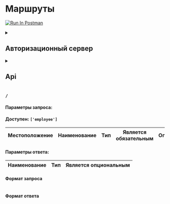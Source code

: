# Маршруты
[<img src="https://run.pstmn.io/button.svg" alt="Run In Postman">](https://www.postman.com/aviation-geoscientist-19388923/workspace/coursework/collection/29757429-3a7f8673-7759-4e9c-af92-eb9c2d9ecb15?action=share&creator=29757429 )

<details>
<summary><h2>Авторизационный сервер</h2></summary>

Основным маршрутом для сервера авторизации является `/auth`, все запросы к конечным точкам выполняются с его помощью.

<details>
<summary><h3>Client</h3></summary>

###  `POST /login/client`
#### Параметры запроса:
| Местоположение | Наименование | Тип      | Является обязательным | Ограничения    |
| -------------- | ------------ | -------- | --------------------- | -------------- |
| `body`         | `email`      | `string` | да                    | нет            |
| `body`         | `password`   | `string` | да                    | макс - 32 сим. |

#### Параметры ответа:
| Наименование   | Тип      | Является опциональным |
| -------------- | -------- | --------------------- |
| `accessToken`  | `string` | нет                   |
| `refreshToken` | `string` | нет                   |

#### Формат запроса
```json
{
    "email":"sjuiqymz9@gmail.com",
    "password":"123"
}
```
#### Формат ответа
```json
{
    "accessToken": "eyJhbGciOiJIUzI1NiIsInR5cCI6IkpXVCJ9.eyJpZCI6IjBkNjY1YTAxLTMxOWEtNDU4Yy1iMjg3LTgzM2ExYjE2ZDRkYSIsInR5cGUiOiJlbXBsb3llZSIsImlhdCI6MTcwMDMyNTQ5NiwiZXhwIjoxNzAwMzI3Mjk2fQ.9Q1uFz4-xmP4U3tu-PLvFRvbk2Il1LCMV_7ZAMciAxI",
    "refreshToken": "eyJhbGciOiJIUzI1NiIsInR5cCI6IkpXVCJ9.eyJpZCI6IjBkNjY1YTAxLTMxOWEtNDU4Yy1iMjg3LTgzM2ExYjE2ZDRkYSIsInR5cGUiOiJlbXBsb3llZSIsImlhdCI6MTcwMDMyNTQ5NiwiZXhwIjoxNzAyOTE3NDk2fQ.5COm0ADMS7ZYtHPjw8HpcnPtO7i6lGIt841oel8tr4g"
}
```
***
### `POST /logout/client`
#### Параметры запроса:
| Местоположение | Наименование   | Тип      | Является обязательным | Ограничения |
| -------------- | -------------- | -------- | --------------------- | ----------- |
| `cookie`       | `refreshToken` | `string` | да                    | нет         |

#### Параметры ответа:
| Наименование | Тип      | Является опциональным |
| ------------ | -------- | --------------------- |
| `message`    | `string` | нет                   |

#### Формат ответа
```json
{
    "message": "Успешно"
}
```
***
### `GET /refresh/client`
#### Параметры запроса:
| Местоположение | Наименование   | Тип      | Является обязательным | Ограничения |
| -------------- | -------------- | -------- | --------------------- | ----------- |
| `cookie`       | `refreshToken` | `string` | да                    | нет         |

#### Параметры ответа:
| Наименование   | Тип      | Является опциональным |
| -------------- | -------- | --------------------- |
| `accessToken`  | `string` | нет                   |
| `refreshToken` | `string` | нет                   |

#### Формат ответа
```json
{
    "accessToken": "eyJhbGciOiJIUzI1NiIsInR5cCI6IkpXVCJ9.eyJpZCI6IjBkNjY1YTAxLTMxOWEtNDU4Yy1iMjg3LTgzM2ExYjE2ZDRkYSIsInR5cGUiOiJlbXBsb3llZSIsImlhdCI6MTcwMDMyNTQ5NiwiZXhwIjoxNzAwMzI3Mjk2fQ.9Q1uFz4-xmP4U3tu-PLvFRvbk2Il1LCMV_7ZAMciAxI",
    "refreshToken": "eyJhbGciOiJIUzI1NiIsInR5cCI6IkpXVCJ9.eyJpZCI6IjBkNjY1YTAxLTMxOWEtNDU4Yy1iMjg3LTgzM2ExYjE2ZDRkYSIsInR5cGUiOiJlbXBsb3llZSIsImlhdCI6MTcwMDMyNTQ5NiwiZXhwIjoxNzAyOTE3NDk2fQ.5COm0ADMS7ZYtHPjw8HpcnPtO7i6lGIt841oel8tr4g"
}
```
***
### `POST /registration`
#### Параметры запроса:
| Местоположение | Наименование | Тип      | Является обязательным | Ограничения |
| -------------- | ------------ | -------- | --------------------- | ----------- |
| `body`         | `email`      | `string` | да                    | нет         |
| `body`         | `password`   | `string` | да                    | нет         |
| `body`         | `birth_date` | `date`   | да                    | нет         |
| `body`         | `surname`    | `string` | да                    | нет         |
| `body`         | `firstname`  | `string` | да                    | нет         |
| `body`         | `lastname`   | `string` | да                    | нет         |
| `body`         | `phone`      | `string` | да                    | нет         |

#### Параметры ответа:
| Наименование   | Тип      | Является опциональным |
| -------------- | -------- | --------------------- |
| `accessToken`  | `string` | нет                   |
| `refreshToken` | `string` | нет                   |

#### Формат ответа
```json
{
    "accessToken": "eyJhbGciOiJIUzI1NiIsInR5cCI6IkpXVCJ9.eyJpZCI6IjBkNjY1YTAxLTMxOWEtNDU4Yy1iMjg3LTgzM2ExYjE2ZDRkYSIsInR5cGUiOiJlbXBsb3llZSIsImlhdCI6MTcwMDMyNTQ5NiwiZXhwIjoxNzAwMzI3Mjk2fQ.9Q1uFz4-xmP4U3tu-PLvFRvbk2Il1LCMV_7ZAMciAxI",
    "refreshToken": "eyJhbGciOiJIUzI1NiIsInR5cCI6IkpXVCJ9.eyJpZCI6IjBkNjY1YTAxLTMxOWEtNDU4Yy1iMjg3LTgzM2ExYjE2ZDRkYSIsInR5cGUiOiJlbXBsb3llZSIsImlhdCI6MTcwMDMyNTQ5NiwiZXhwIjoxNzAyOTE3NDk2fQ.5COm0ADMS7ZYtHPjw8HpcnPtO7i6lGIt841oel8tr4g"
}
```
</details>
<details>
<summary><h3>Employee</h3></summary>

### `POST /login/employee`
#### Параметры запроса:
| Местоположение | Наименование | Тип      | Является обязательным | Ограничения    |
| -------------- | ------------ | -------- | --------------------- | -------------- |
| `body`         | `login`      | `string` | да                    | нет            |
| `body`         | `password`   | `string` | да                    | макс - 32 сим. |

#### Параметры ответа:
| Наименование   | Тип      | Является опциональным |
| -------------- | -------- | --------------------- |
| `accessToken`  | `string` | нет                   |
| `refreshToken` | `string` | нет                   |

#### Формат запроса
```json
{
    "login":"Bogdanova",
    "password":"123"
}
```
#### Формат ответа
```json
{
    "accessToken": "eyJhbGciOiJIUzI1NiIsInR5cCI6IkpXVCJ9.eyJpZCI6IjBkNjY1YTAxLTMxOWEtNDU4Yy1iMjg3LTgzM2ExYjE2ZDRkYSIsInR5cGUiOiJlbXBsb3llZSIsImlhdCI6MTcwMDMyNTQ5NiwiZXhwIjoxNzAwMzI3Mjk2fQ.9Q1uFz4-xmP4U3tu-PLvFRvbk2Il1LCMV_7ZAMciAxI",
    "refreshToken": "eyJhbGciOiJIUzI1NiIsInR5cCI6IkpXVCJ9.eyJpZCI6IjBkNjY1YTAxLTMxOWEtNDU4Yy1iMjg3LTgzM2ExYjE2ZDRkYSIsInR5cGUiOiJlbXBsb3llZSIsImlhdCI6MTcwMDMyNTQ5NiwiZXhwIjoxNzAyOTE3NDk2fQ.5COm0ADMS7ZYtHPjw8HpcnPtO7i6lGIt841oel8tr4g"
}
```
***
### `POST /logout/employee`
#### Параметры запроса:
| Местоположение | Наименование   | Тип      | Является обязательным | Ограничения |
| -------------- | -------------- | -------- | --------------------- | ----------- |
| `cookie`       | `refreshToken` | `string` | да                    | нет         |

#### Параметры ответа:
| Наименование | Тип      | Является опциональным |
| ------------ | -------- | --------------------- |
| `message`    | `string` | нет                   |

#### Формат ответа
```json
{
    "message": "Успешно"
}
```
***
### `GET /refresh/employee`
#### Параметры запроса:
| Местоположение | Наименование   | Тип      | Является обязательным | Ограничения |
| -------------- | -------------- | -------- | --------------------- | ----------- |
| `cookie`       | `refreshToken` | `string` | да                    | нет         |

#### Параметры ответа:
| Наименование   | Тип      | Является опциональным |
| -------------- | -------- | --------------------- |
| `accessToken`  | `string` | нет                   |
| `refreshToken` | `string` | нет                   |

#### Формат ответа
```json
{
    "accessToken": "eyJhbGciOiJIUzI1NiIsInR5cCI6IkpXVCJ9.eyJpZCI6IjBkNjY1YTAxLTMxOWEtNDU4Yy1iMjg3LTgzM2ExYjE2ZDRkYSIsInR5cGUiOiJlbXBsb3llZSIsImlhdCI6MTcwMDMyNTQ5NiwiZXhwIjoxNzAwMzI3Mjk2fQ.9Q1uFz4-xmP4U3tu-PLvFRvbk2Il1LCMV_7ZAMciAxI",
    "refreshToken": "eyJhbGciOiJIUzI1NiIsInR5cCI6IkpXVCJ9.eyJpZCI6IjBkNjY1YTAxLTMxOWEtNDU4Yy1iMjg3LTgzM2ExYjE2ZDRkYSIsInR5cGUiOiJlbXBsb3llZSIsImlhdCI6MTcwMDMyNTQ5NiwiZXhwIjoxNzAyOTE3NDk2fQ.5COm0ADMS7ZYtHPjw8HpcnPtO7i6lGIt841oel8tr4g"
}
```
***
</details>

### `GET /validate`
#### Параметры запроса:
| Местоположение | Наименование    | Тип      | Является обязательным | Ограничения |
| -------------- | --------------- | -------- | --------------------- | ----------- |
| `header`       | `Authorization` | `string` | да                    | нет         |

#### Параметры ответа:
| Наименование | Тип      | Является опциональным |
| ------------ | -------- | --------------------- |
| `id`         | `UUID`   | нет                   |
| `type`       | `string` | нет                   |
| `iat`        | `number` | нет                   |
| `exp`        | `number` | нет                   |

#### Формат ответа
```json
{
    "id": "037953d6-aee4-45fd-8aef-f8596f15f1f0",
    "type": "client",
    "iat": 1700328790,
    "exp": 1700330590
}
```
</details>
<details>
<summary><h2>Api</h2></summary>

Основным маршрутом для api является `/api`, все запросы к конечным точкам выполняются с его помощью.

<details>
<summary><h3>Client</h3></summary>

### `GET /client`
#### Доступен: `['employee']`
#### Параметры запроса:
| Местоположение | Наименование | Тип       | Является обязательным | Ограничения |
| -------------- | ------------ | --------- | --------------------- | ----------- |
| `query`        | `include`    | `boolean` | нет                   | нет         |
| `query`        | `pagination` | `boolean` | нет                   | нет         |
| `query`        | `page`       | `number`  | нет                   | нет         |

#### Параметры ответа:
| Наименование   | Тип      | Является опциональным |
| -------------- | -------- | --------------------- |
| `accessToken`  | `string` | нет                   |
| `refreshToken` | `string` | нет                   |

#### Формат запроса
```json
{
    "email":"sjuiqymz9@gmail.com",
    "password":"123"
}
```
#### Формат ответа
```json
{
    "accessToken": "eyJhbGciOiJIUzI1NiIsInR5cCI6IkpXVCJ9.eyJpZCI6IjBkNjY1YTAxLTMxOWEtNDU4Yy1iMjg3LTgzM2ExYjE2ZDRkYSIsInR5cGUiOiJlbXBsb3llZSIsImlhdCI6MTcwMDMyNTQ5NiwiZXhwIjoxNzAwMzI3Mjk2fQ.9Q1uFz4-xmP4U3tu-PLvFRvbk2Il1LCMV_7ZAMciAxI",
    "refreshToken": "eyJhbGciOiJIUzI1NiIsInR5cCI6IkpXVCJ9.eyJpZCI6IjBkNjY1YTAxLTMxOWEtNDU4Yy1iMjg3LTgzM2ExYjE2ZDRkYSIsInR5cGUiOiJlbXBsb3llZSIsImlhdCI6MTcwMDMyNTQ5NiwiZXhwIjoxNzAyOTE3NDk2fQ.5COm0ADMS7ZYtHPjw8HpcnPtO7i6lGIt841oel8tr4g"
}
```
</details>
<details>
<summary><h3>Service</h3></summary>

</details>
<details>
<summary><h3>Order</h3></summary>

</details>
<details>
<summary><h3></h3></summary>

</details>
</details>

### `/`
#### Параметры запроса:
#### Доступен: `['employee']`
| Местоположение | Наименование | Тип      | Является обязательным | Ограничения    |
| -------------- | ------------ | -------- | --------------------- | -------------- |

#### Параметры ответа:
| Наименование   | Тип      | Является опциональным |
| -------------- | -------- | --------------------- |

#### Формат запроса
```json
```
#### Формат ответа
```json
```